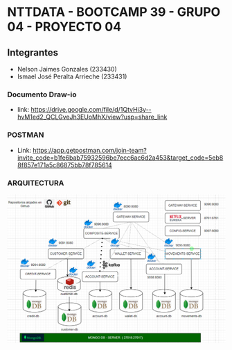 # NTTDATA - BOOTCAMP 39 - GRUPO 04 - PROYECTO 04
## Integrantes

- Nelson Jaimes Gonzales (233430)
- Ismael José Peralta Arrieche (233431)

### Documento Draw-io
- link: https://drive.google.com/file/d/1QtvHi3y--hvM1ed2_QCLGveJh3EUoMhX/view?usp=share_link

### POSTMAN
- Link: https://app.getpostman.com/join-team?invite_code=b1fe6bab75932596be7ecc6ac6d2a453&target_code=5eb88f857e171a5c86875bb78f785614

### ARQUITECTURA
![Image text](https://github.com/ismapera/nttdata-bc39-grupo4-project04/blob/master/img/proyecto%2004.PNG)
